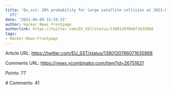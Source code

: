 ```yaml
---
title: 'Eu_sst: 20% probability for large satellite collision at 2021-04-09T17:18:21
  UTC'
date: "2021-04-09 15:19:21"
author: Hacker News Frontpage
authorlink: https://twitter.com/EU_SST/status/1380120766071635968
tags:
- Hacker-News-Frontpage
---
```


<p>Article URL: <a href="https://twitter.com/EU_SST/status/1380120766071635968">https://twitter.com/EU_SST/status/1380120766071635968</a></p>
<p>Comments URL: <a href="https://news.ycombinator.com/item?id=26751621">https://news.ycombinator.com/item?id=26751621</a></p>
<p>Points: 77</p>
<p># Comments: 41</p>
